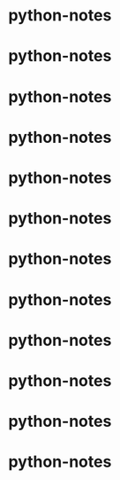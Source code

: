 # python-notes
# python-notes
# python-notes
# python-notes
# python-notes
# python-notes
# python-notes
# python-notes
# python-notes
# python-notes
# python-notes
# python-notes
